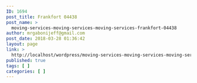 ```yaml
---
ID: 1694
post_title: Frankfort 04438
post_name: >
  moving-services-moving-services-moving-services-frankfort-04438
author: mrgabonijeff@gmail.com
post_date: 2018-03-28 01:36:42
layout: page
link: >
  http://localhost/wordpress/moving-services-moving-services-moving-services-frankfort-04438/
published: true
tags: [ ]
categories: [ ]
---
```

